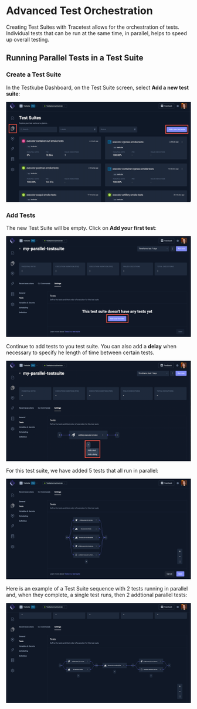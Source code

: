 # Advanced Test Orchestration

Creating Test Suites with Tracetest allows for the orchestration of tests. Individual tests that can be run at the same time, in parallel, helps to speed up overall testing.

## Running Parallel Tests in a Test Suite

### Create a Test Suite

In the Testkube Dashboard, on the Test Suite screen, select **Add a new test suite**:

![Add New Test Suite](../img/add-new-testsuite.png)

### Add Tests

The new Test Suite will be empty. Click on **Add your first test**:

![Add First Test](../img/add-first-test.png)

Continue to add tests to you test suite. You can also add a **delay** when necessary to specify he length of time between certain tests.

![Add Additional Test or Delay](../img/add-additional-test-or-delay.png)

For this test suite, we have added 5 tests that all run in parallel:

![Tests in Test Suite](../img/tests-in-test-suite.png)

Here is an example of a Test Suite sequence with 2 tests running in parallel and, when they complete, a single test runs, then 2 addtional parallel tests:

![Test and Order of Execution](../img/test-and-order-of-execution.png)